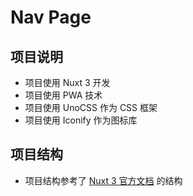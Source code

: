 # Nav Page

## 项目说明

- 项目使用 Nuxt 3 开发
- 项目使用 PWA 技术
- 项目使用 UnoCSS 作为 CSS 框架
- 项目使用 Iconify 作为图标库

## 项目结构

- 项目结构参考了 [Nuxt 3 官方文档](https://nuxt.com/docs/getting-started/directory-structure) 的结构
